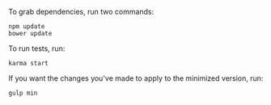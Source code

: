 To grab dependencies, run two commands:
```
npm update
bower update
```

To run tests, run:
```
karma start
```

If you want the changes you've made to apply to the minimized version, run:
```
gulp min
```
